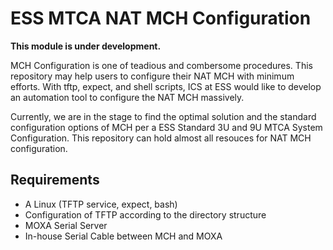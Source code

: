 ESS MTCA NAT MCH Configuration
======

**This module is under development.**

MCH Configuration is one of teadious and combersome procedures. This repository
may help users to configure their NAT MCH with minimum efforts. With tftp, 
expect, and shell scripts, ICS at ESS would like to develop an automation tool
to configure the NAT MCH massively. 

Currently, we are in the stage to find the optimal solution and the standard
configuration options of MCH per a ESS Standard 3U and 9U MTCA System 
Configuration. This repository can hold almost all resouces for NAT MCH
configuration. 

## Requirements

* A Linux (TFTP service, expect, bash)
* Configuration of TFTP according to the directory structure
* MOXA Serial Server
* In-house Serial Cable between MCH and MOXA

## 